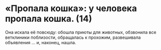 # «Пропала кошка»: у человека пропала кошка. (14)

Она искала её повсюду: обошла приюты для животных, обзвонила все ветклиники поблизости, обращалась к прохожим, развешивала объявления … и, наконец, нашла.
